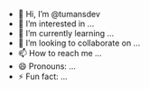 - 👋 Hi, I’m @tumansdev
- 👀 I’m interested in ...
- 🌱 I’m currently learning ...
- 💞️ I’m looking to collaborate on ...
- 📫 How to reach me ...
- 😄 Pronouns: ...
- ⚡ Fun fact: ...

<!---
tumansdev/tumansdev is a ✨ special ✨ repository because its `README.md` (this file) appears on your GitHub profile.
You can click the Preview link to take a look at your changes.
--->
